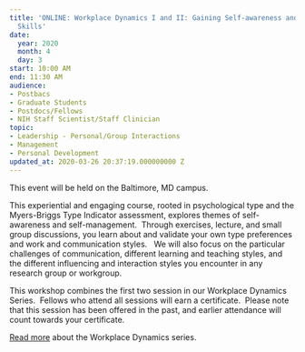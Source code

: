 ```yaml
---
title: 'ONLINE: Workplace Dynamics I and II: Gaining Self-awareness and Communication
  Skills'
date:
  year: 2020
  month: 4
  day: 3
start: 10:00 AM
end: 11:30 AM
audience:
- Postbacs
- Graduate Students
- Postdocs/Fellows
- NIH Staff Scientist/Staff Clinician
topic:
- Leadership - Personal/Group Interactions
- Management
- Personal Development
updated_at: 2020-03-26 20:37:19.000000000 Z
---
```

This event will be held on the Baltimore, MD campus.

This experiential and engaging course, rooted in psychological type and
the Myers-Briggs Type Indicator assessment, explores themes of
self-awareness and self-management.  Through exercises, lecture, and
small group discussions, you learn about and validate your own type
preferences and work and communication styles.   We will also focus on
the particular challenges of communication, different learning and
teaching styles, and the different influencing and interaction styles
you encounter in any research group or workgroup.   

This workshop combines the first two session in our Workplace Dynamics
Series.  Fellows who attend all sessions will earn a certificate. 
Please note that this session has been offered in the past, and earlier
attendance will count towards your certificate.

[Read more][1] about the Workplace Dynamics series.



[1]: https://www.training.nih.gov/leadership_training
